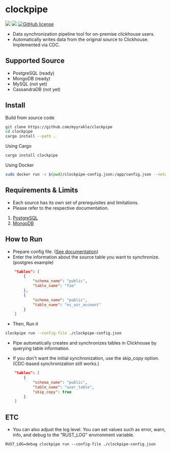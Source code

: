 # clockpipe

![](https://img.shields.io/badge/language-Rust-red) ![](https://img.shields.io/badge/version-0.5.2-brightgreen) [![GitHub license](https://img.shields.io/badge/license-MIT-blue.svg)](https://github.com/myyrakle/clockpipe/blob/master/LICENSE)

- Data synchronization pipeline tool for on-premise clickhouse users.
- Automatically writes data from the original source to Clickhouse. Implemented via CDC.

## Supported Source

- PostgreSQL (ready)
- MongoDB (ready)
- MySQL (not yet)
- CassandraDB (not yet)

## Install

Build from source code

```bash
git clone https://github.com/myyrakle/clockpipe
cd clockpipe
cargo install --path .
```

Using Cargo

```bash
cargo install clockpipe
```

Using Docker

```bash
sudo docker run -v $(pwd)/clockpipe-config.json:/app/config.json --network host myyrakle/clockpipe:v0.5.2
```

## Requirements & Limits

- Each source has its own set of prerequisites and limitations.
- Please refer to the respective documentation.

1. [PostgreSQL](./docs/postgres/README.md)
2. [MongoDB](./docs/mongodb/README.md)

## How to Run

- Prepare config file. ([See documentation](./docs/README.md))
- Enter the information about the source table you want to synchronize. (postgres example)

```json
    "tables": [
        {
            "schema_name": "public",
            "table_name": "foo"
        },
        {
            "schema_name": "public",
            "table_name": "nc_usr_account"
        }
    ]
```

- Then, Run it

```bash
clockpipe run --config-file ./clockpipe-config.json
```

- Pipe automatically creates and synchronizes tables in Clickhouse by querying table information.

- If you don't want the initial synchronization, use the skip_copy option. (CDC-based synchronization still works.)

```json
    "tables": [
        {
            "schema_name": "public",
            "table_name": "user_table",
            "skip_copy": true
        }
    ]
```

## ETC

- You can also adjust the log level. You can set values such as error, warn, info, and debug to the "RUST_LOG" environment variable.

```
RUST_LOG=debug clockpipe run --config-file ./clockpipe-config.json
```
